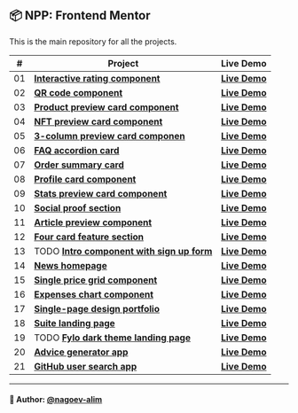 ## 📦 NPP: Frontend Mentor

This is the main repository for all the projects.


| #   | Project                                                                                                                                              | Live Demo                                                                                                       |
|-----|------------------------------------------------------------------------------------------------------------------------------------------------------|-----------------------------------------------------------------------------------------------------------------|
| 01  | [**Interactive rating component**](https://github.com/nagoev-alim/npp-frontend-mentor/tree/master/projects/interactive-rating-component/src)         | [**Live Demo**](https://npp-frontend-mentor.vercel.app/projects/interactive-rating-component/dist/index.html)   |
| 02  | [**QR code component**](https://github.com/nagoev-alim/npp-frontend-mentor/tree/master/projects/qr-code-component/src)                               | [**Live Demo**](https://npp-frontend-mentor.vercel.app/projects/qr-code-component/dist/index.html)              |
| 03  | [**Product preview card component**](https://github.com/nagoev-alim/npp-frontend-mentor/tree/master/projects/product-preview-card-component)         | [**Live Demo**](https://npp-frontend-mentor.vercel.app/projects/product-preview-card-component/dist/index.html) |
| 04  | [**NFT preview card component**](https://github.com/nagoev-alim/npp-frontend-mentor/tree/master/projects/nft-preview-card-component/src)             | [**Live  Demo**](https://npp-frontend-mentor.vercel.app/projects/nft-preview-card-component/dist/index.html)    |
| 05  | [**3-column preview card componen**](https://github.com/nagoev-alim/npp-frontend-mentor/tree/master/projects/3-column-preview-card-component/src)    | [**Live  Demo**](https://npp-frontend-mentor.vercel.app/projects/3-column-preview-card-component/dist/index.html)    |
| 06  | [**FAQ accordion card**](https://github.com/nagoev-alim/npp-frontend-mentor/tree/master/projects/faq-accordion-card/src)                             | [**Live  Demo**](https://npp-frontend-mentor.vercel.app/projects/faq-accordion-card/dist/index.html)    |
| 07  | [**Order summary card**](https://github.com/nagoev-alim/npp-frontend-mentor/tree/master/projects/order-summary-component/src)                        | [**Live  Demo**](https://npp-frontend-mentor.vercel.app/projects/order-summary-component/dist/index.html)    |
| 08  | [**Profile card component**](https://github.com/nagoev-alim/npp-frontend-mentor/tree/master/projects/profile-card-component/src)                     | [**Live  Demo**](https://npp-frontend-mentor.vercel.app/projects/profile-card-component/dist/index.html)    |
| 09  | [**Stats preview card component**](https://github.com/nagoev-alim/npp-frontend-mentor/tree/master/projects/stats-preview-card-component/src)         | [**Live  Demo**](https://npp-frontend-mentor.vercel.app/stats-preview-card-component/dist/index.html)    |
| 10  | [**Social proof section**](https://github.com/nagoev-alim/npp-frontend-mentor/tree/master/projects/social-proof-section/src)                         | [**Live  Demo**](https://npp-frontend-mentor.vercel.app/projects/social-proof-section/dist/index.html)    |
| 11  | [**Article preview component**](https://github.com/nagoev-alim/npp-frontend-mentor/tree/master/projects/article-preview-component/src)               | [**Live  Demo**](https://npp-frontend-mentor.vercel.app/projects/article-preview-component/dist/index.html)    |
| 12  | [**Four card feature section**](https://github.com/nagoev-alim/npp-frontend-mentor/tree/master/projects/four-card-feature-section/src)               | [**Live  Demo**](https://npp-frontend-mentor.vercel.app/projects/four-card-feature-section/dist/index.html)    |
| 13  | TODO [**Intro component with sign up form**](https://github.com/nagoev-alim/npp-frontend-mentor/tree/master/projects/intro-component-with-signup-form/src) | [**Live  Demo**](https://npp-frontend-mentor.vercel.app/projects/intro-component-with-signup-form/dist/index.html)    |
| 14  | [**News homepage**](https://github.com/nagoev-alim/npp-frontend-mentor/tree/master/projects/news-homepage/src)                                       | [**Live  Demo**](https://npp-frontend-mentor.vercel.app/projects/news-homepage/dist/index.html)    |
| 15  | [**Single price grid component**](https://github.com/nagoev-alim/npp-frontend-mentor/tree/master/projects/single-price-grid-component/src)           | [**Live  Demo**](https://npp-frontend-mentor.vercel.app/projects/single-price-grid-component/dist/index.html)    |
| 16  | [**Expenses chart component**](https://github.com/nagoev-alim/npp-frontend-mentor/tree/master/projects/expenses-chart-component/src)                 | [**Live  Demo**](https://npp-frontend-mentor.vercel.app/projects/expenses-chart-component/dist/index.html)    |
| 17  | [**Single-page design portfolio**](https://github.com/nagoev-alim/npp-frontend-mentor/tree/master/projects/single-page-design-portfolio/src)         | [**Live  Demo**](https://npp-frontend-mentor.vercel.app/projects/single-page-design-portfolio/dist/index.html)    |
| 18  | [**Suite landing page**](https://github.com/nagoev-alim/npp-frontend-mentor/tree/master/projects/suite-landing-page/src)                             | [**Live  Demo**](https://npp-frontend-mentor.vercel.app/projects/suite-landing-page/dist/index.html)    |
| 19  | TODO [**Fylo dark theme landing page**](https://github.com/nagoev-alim/npp-frontend-mentor/tree/master/projects/fylo-dark-theme-landing-page/src)    | [**Live  Demo**](https://npp-frontend-mentor.vercel.app/projects/fylo-dark-theme-landing-page/dist/index.html)    |
| 20  | [**Advice generator app**](https://github.com/nagoev-alim/npp-frontend-mentor/tree/master/projects/advice-generator-app/src)          | [**Live  Demo**](https://npp-frontend-mentor.vercel.app/projects/advice-generator-app/dist/index.html)    |
| 21  | [**GitHub user search app**](https://github.com/nagoev-alim/npp-frontend-mentor/tree/master/projects/github-user-search-app/src)          | [**Live  Demo**](https://npp-frontend-mentor.vercel.app/projects/github-user-search-app/dist/index.html)    |

-----
#### 🙌 Author: [@nagoev-alim](https://github.com/nagoev-alim)